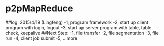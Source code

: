 # p2pMapReduce
##log: 2015/4/19 (Lingfeng)
-1, program framework
-2, start up client program with login, logout
-3, start up server program with table, table check, keepalive
##Next Step:
-1, file transfer
-2, file segmentation
-3, file run 
-4, client job submit
-5, ...more
